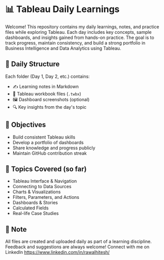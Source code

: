 # 📊 Tableau Daily Learnings
Welcome! This repository contains my daily learnings, notes, and practice files while exploring Tableau. Each day includes key concepts, sample dashboards, and insights gained from hands-on practice. The goal is to track progress, maintain consistency, and build a strong portfolio in Business Intelligence and Data Analytics using Tableau.

## 📅 Daily Structure

Each folder (Day 1, Day 2, etc.) contains:
- ✍️ Learning notes in Markdown
- 📁 Tableau workbook files (`.twbx`)
- 🖼️ Dashboard screenshots (optional)
- 🔍 Key insights from the day's topic

## 🎯 Objectives

- Build consistent Tableau skills
- Develop a portfolio of dashboards
- Share knowledge and progress publicly
- Maintain GitHub contribution streak

## 🚀 Topics Covered (so far)

- Tableau Interface & Navigation
- Connecting to Data Sources
- Charts & Visualizations
- Filters, Parameters, and Actions
- Dashboards & Stories
- Calculated Fields
- Real-life Case Studies

## 📌 Note

All files are created and uploaded daily as part of a learning discipline. Feedback and suggestions are always welcome!
Connect with me on LinkedIn https://www.linkedin.com/in/rawalhitesh/
